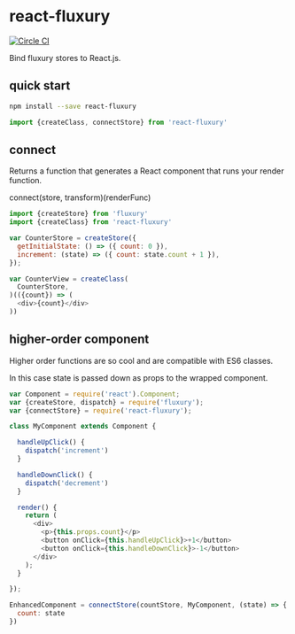 # react-fluxury

[![Circle CI](https://circleci.com/gh/websitehq/react-fluxury/tree/master.svg?style=svg)](https://circleci.com/gh/websitehq/react-fluxury/tree/master)

Bind fluxury stores to React.js.

## quick start

```sh
npm install --save react-fluxury
```

```js
import {createClass, connectStore} from 'react-fluxury'
```
## connect

Returns a function that generates a React component that runs your render function.

connect(store, transform)(renderFunc)

```js
import {createStore} from 'fluxury'
import {createClass} from 'react-fluxury'

var CounterStore = createStore({
  getInitialState: () => ({ count: 0 }),
  increment: (state) => ({ count: state.count + 1 }),
});

var CounterView = createClass(
  CounterStore,
)(({count}) => (
  <div>{count}</div>
))
```

## higher-order component

Higher order functions are so cool and are compatible with ES6 classes.

In this case state is passed down as props to the wrapped component.

```js
var Component = require('react').Component;
var {createStore, dispatch} = require('fluxury');
var {connectStore} = require('react-fluxury');

class MyComponent extends Component {

  handleUpClick() {
    dispatch('increment')
  }

  handleDownClick() {
    dispatch('decrement')
  }

  render() {
    return (
      <div>
        <p>{this.props.count}</p>
        <button onClick={this.handleUpClick}>+1</button>
        <button onClick={this.handleDownClick}>-1</button>
      </div>
    );
  }

});

EnhancedComponent = connectStore(countStore, MyComponent, (state) => {
  count: state
})
```

